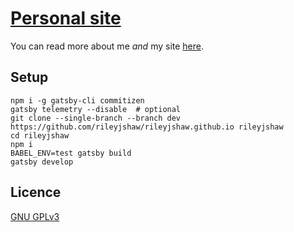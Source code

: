 # [Personal site](https://rileyjshaw.com)

You can read more about me _and_ my site [here](https://rileyjshaw.com/about).

## Setup

```
npm i -g gatsby-cli commitizen
gatsby telemetry --disable  # optional
git clone --single-branch --branch dev https://github.com/rileyjshaw/rileyjshaw.github.io rileyjshaw
cd rileyjshaw
npm i
BABEL_ENV=test gatsby build
gatsby develop
```

## Licence

[GNU GPLv3](./COPYING)
